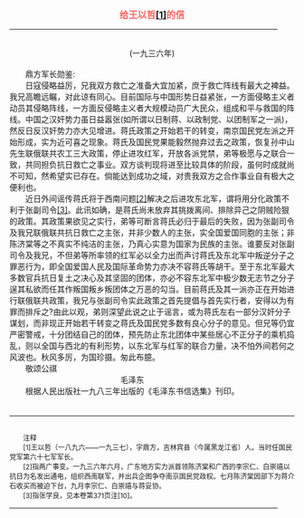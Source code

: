 <center><FONT style="FONT-SIZE: 12pt" COLOR="#FF6666"><B>给王以哲<a href="#tail">[1]</a>的信</B></center></FONT>
<HR color="#EE9B73" size="1" width="94%">
<BR>
<center>(一九三六年)</center>
<BR>
　　鼎方军长勋鉴:
<BR>
　　日寇侵略益厉，兄我双方救亡之准备大宜加紧，庶于救亡阵线有最大之裨益。我兄高瞻远瞩，对此谅有同心。目前国际与中国形势日益紧张，一方面侵略主义者动员其侵略阵线，一方面反侵略主义者大规模动员广大民众，组成和平与救国的阵线。中国之汉奸势力虽日益嚣张(如所谓以日制蒋、以政制党、以团制军之一派)，然反日反汉奸势力亦大见增进。蒋氏政策之开始若干的转变，南京国民党左派之开始形成，实为近可喜之现象。蒋氏及国民党果能毅然抛弃过去之政策，恢复孙中山先生联俄联共农工三大政策，停止进攻红军，开放各派党禁，弟等极愿与之联合一致，共同担负抗日救亡之事业。双方谈判现将进至比较具体的阶段，虽何时成就尚不可知，然希望实已存在。倘能达到成功之域，对贵我双方之合作事业自有极大之便利也。
<BR>
　　近日外间谣传蒋氏将于西南问题<a href="#tail">[2]</a>解决之后进攻东北军，谓将用分化政策不利于张副司令<a href="#tail">[3]</a>。此讯如确，是蒋氏尚未放弃其挑拨离间、排除异己之阴贼险狠的政策。其政策果欲见之实行，弟等可断言蒋氏必归于最后的失败，因为张副司令及我兄联俄联共抗日救亡之主张，并非少数人的主张，实全国爱国同胞的主张；非陈济棠等之不真实不纯洁的主张，乃真心实意为国家为民族的主张。谁要反对张副司令及我兄，不但弟等所率领的红军必以全力出而声讨蒋氏及东北军中叛逆分子之罪恶行为，即全国爱国人民及国际革命势力亦决不容蒋氏等胡干。至于东北军最大多数官兵抗日复土之决心及其坚固的团体，亦必不容东北军中极少数无志节之分子逞其私欲而任其作叛国叛乡叛团体之万恶的勾当。目前蒋氏及其一派亦正在开始进行联俄联共政策，我兄与张副司令实此政策之首先提倡与首先实行者，安得以为有罪而排斥之?由此以观，弟则深望此说之止于谣言，或为蒋氏左右一部分汉奸分子谋划，而非现正开始若干转变之蒋氏及国民党多数有良心分子的意见。但兄等仍宜严密警戒，十分团结自己的团体，预先防止东北团体中某些居心不正分子的乘机捣乱，则以全国与西北的有利形势，以东北军与红军的联合力量，决不怕外间若何之风波也。秋风多厉，为国珍摄。匆此布臆。
<BR>
　　敬颂公祺
<BR>
　　　　　　　　　　　　　　毛泽东
<BR>
　　根据人民出版社一九八三年出版的《毛泽东书信选集》刊印。
<BR>
　　<hr><a name="tail"></a>    <FONT style="FONT-SIZE: 9pt">
<BR>
　　注释
<BR>
　　[1]王以哲（一八九六——一九三七），字鼎方，吉林宾县（今属黑龙江省）人。当时任国民党军第六十七军军长。
<BR>
　　[2]指两广事变。一九三六年六月，广东地方实力派首领陈济棠和广西的李宗仁、白崇禧以抗日为名发出通电，组织西南联军，并出兵企图争夺南京国民党政权。七月陈济棠因部下为蒋介石收买而被迫下台，九月李宗仁、白崇禧与蒋妥协。
<BR>
　　[3]指张学良，见本卷第371页注[10]。
<BR>
</FONT>
<HR color="#EE9B73" size="1" width="94%">

